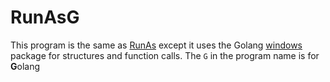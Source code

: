 # RunAsG

This program is the same as [RunAs](./../RunAs/README.md) except it uses the Golang
[windows](https://pkg.go.dev/golang.org/x/sys/windows) package for structures and function calls.
The `G` in the program name is for **G**olang
